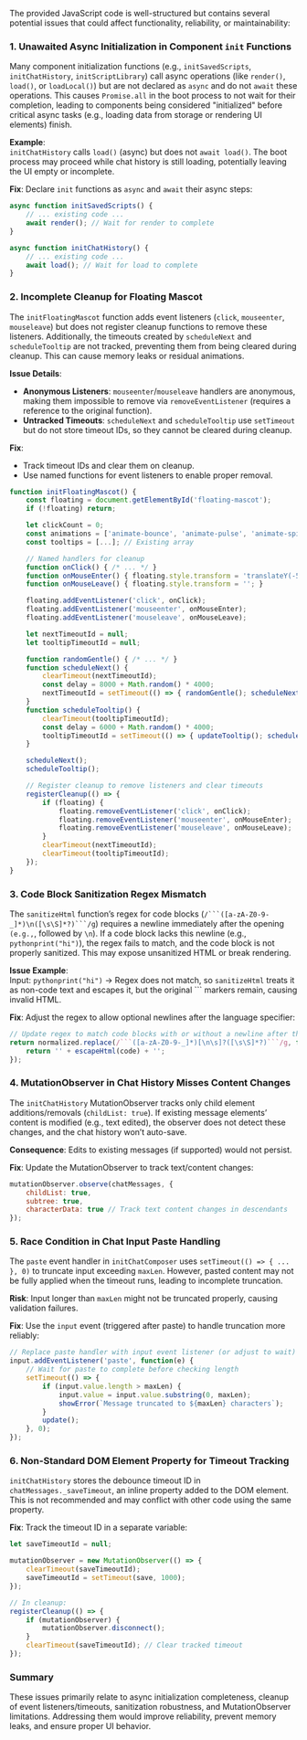 
The provided JavaScript code is well-structured but contains several potential issues that could affect functionality, reliability, or maintainability:

### 1. **Unawaited Async Initialization in Component `init` Functions**  
Many component initialization functions (e.g., `initSavedScripts`, `initChatHistory`, `initScriptLibrary`) call async operations (like `render()`, `load()`, or `loadLocal()`) but are not declared as `async` and do not `await` these operations. This causes `Promise.all` in the boot process to not wait for their completion, leading to components being considered "initialized" before critical async tasks (e.g., loading data from storage or rendering UI elements) finish.  

**Example**:  
`initChatHistory` calls `load()` (async) but does not `await load()`. The boot process may proceed while chat history is still loading, potentially leaving the UI empty or incomplete.  

**Fix**: Declare `init` functions as `async` and `await` their async steps:  
```javascript
async function initSavedScripts() {
    // ... existing code ...
    await render(); // Wait for render to complete
}

async function initChatHistory() {
    // ... existing code ...
    await load(); // Wait for load to complete
}
```


### 2. **Incomplete Cleanup for Floating Mascot**  
The `initFloatingMascot` function adds event listeners (`click`, `mouseenter`, `mouseleave`) but does not register cleanup functions to remove these listeners. Additionally, the timeouts created by `scheduleNext` and `scheduleTooltip` are not tracked, preventing them from being cleared during cleanup. This can cause memory leaks or residual animations.  

**Issue Details**:  
- **Anonymous Listeners**: `mouseenter`/`mouseleave` handlers are anonymous, making them impossible to remove via `removeEventListener` (requires a reference to the original function).  
- **Untracked Timeouts**: `scheduleNext` and `scheduleTooltip` use `setTimeout` but do not store timeout IDs, so they cannot be cleared during cleanup.  

**Fix**:  
- Track timeout IDs and clear them on cleanup.  
- Use named functions for event listeners to enable proper removal.  

```javascript
function initFloatingMascot() {
    const floating = document.getElementById('floating-mascot');
    if (!floating) return;

    let clickCount = 0;
    const animations = ['animate-bounce', 'animate-pulse', 'animate-spin', 'animate-bubble'];
    const tooltips = [...]; // Existing array

    // Named handlers for cleanup
    function onClick() { /* ... */ }
    function onMouseEnter() { floating.style.transform = 'translateY(-5px) scale(1.08)'; }
    function onMouseLeave() { floating.style.transform = ''; }

    floating.addEventListener('click', onClick);
    floating.addEventListener('mouseenter', onMouseEnter);
    floating.addEventListener('mouseleave', onMouseLeave);

    let nextTimeoutId = null;
    let tooltipTimeoutId = null;

    function randomGentle() { /* ... */ }
    function scheduleNext() {
        clearTimeout(nextTimeoutId);
        const delay = 8000 + Math.random() * 4000;
        nextTimeoutId = setTimeout(() => { randomGentle(); scheduleNext(); }, delay);
    }
    function scheduleTooltip() {
        clearTimeout(tooltipTimeoutId);
        const delay = 6000 + Math.random() * 4000;
        tooltipTimeoutId = setTimeout(() => { updateTooltip(); scheduleTooltip(); }, delay);
    }

    scheduleNext();
    scheduleTooltip();

    // Register cleanup to remove listeners and clear timeouts
    registerCleanup(() => {
        if (floating) {
            floating.removeEventListener('click', onClick);
            floating.removeEventListener('mouseenter', onMouseEnter);
            floating.removeEventListener('mouseleave', onMouseLeave);
        }
        clearTimeout(nextTimeoutId);
        clearTimeout(tooltipTimeoutId);
    });
}
```


### 3. **Code Block Sanitization Regex Mismatch**  
The `sanitizeHtml` function’s regex for code blocks (`/```([a-zA-Z0-9-_]*)\n([\s\S]*?)```/g`) requires a newline immediately after the opening ``` (e.g., ```, followed by `\n`). If a code block lacks this newline (e.g., ```pythonprint("hi")```), the regex fails to match, and the code block is not properly sanitized. This may expose unsanitized HTML or break rendering.  

**Issue Example**:  
Input: ```pythonprint("hi")``` → Regex does not match, so `sanitizeHtml` treats it as non-code text and escapes it, but the original ``` markers remain, causing invalid HTML.  

**Fix**: Adjust the regex to allow optional newlines after the language specifier:  
```javascript
// Update regex to match code blocks with or without a newline after the language
return normalized.replace(/```([a-zA-Z0-9-_]*)[\n\s]?([\s\S]*?)```/g, function(_, lang, code) {
    return '' + escapeHtml(code) + '';
});
```


### 4. **MutationObserver in Chat History Misses Content Changes**  
The `initChatHistory` MutationObserver tracks only child element additions/removals (`childList: true`). If existing message elements’ content is modified (e.g., text edited), the observer does not detect these changes, and the chat history won’t auto-save.  

**Consequence**: Edits to existing messages (if supported) would not persist.  

**Fix**: Update the MutationObserver to track text/content changes:  
```javascript
mutationObserver.observe(chatMessages, { 
    childList: true, 
    subtree: true, 
    characterData: true // Track text content changes in descendants
});
```


### 5. **Race Condition in Chat Input Paste Handling**  
The `paste` event handler in `initChatComposer` uses `setTimeout(() => { ... }, 0)` to truncate input exceeding `maxLen`. However, pasted content may not be fully applied when the timeout runs, leading to incomplete truncation.  

**Risk**: Input longer than `maxLen` might not be truncated properly, causing validation failures.  

**Fix**: Use the `input` event (triggered after paste) to handle truncation more reliably:  
```javascript
// Replace paste handler with input event listener (or adjust to wait)
input.addEventListener('paste', function(e) {
    // Wait for paste to complete before checking length
    setTimeout(() => {
        if (input.value.length > maxLen) {
            input.value = input.value.substring(0, maxLen);
            showError(`Message truncated to ${maxLen} characters`);
        }
        update();
    }, 0);
});
```


### 6. **Non-Standard DOM Element Property for Timeout Tracking**  
`initChatHistory` stores the debounce timeout ID in `chatMessages._saveTimeout`, an inline property added to the DOM element. This is not recommended and may conflict with other code using the same property.  

**Fix**: Track the timeout ID in a separate variable:  
```javascript
let saveTimeoutId = null;

mutationObserver = new MutationObserver(() => {
    clearTimeout(saveTimeoutId);
    saveTimeoutId = setTimeout(save, 1000);
});

// In cleanup:
registerCleanup(() => {
    if (mutationObserver) {
        mutationObserver.disconnect();
    }
    clearTimeout(saveTimeoutId); // Clear tracked timeout
});
```


### Summary  
These issues primarily relate to async initialization completeness, cleanup of event listeners/timeouts, sanitization robustness, and MutationObserver limitations. Addressing them would improve reliability, prevent memory leaks, and ensure proper UI behavior.